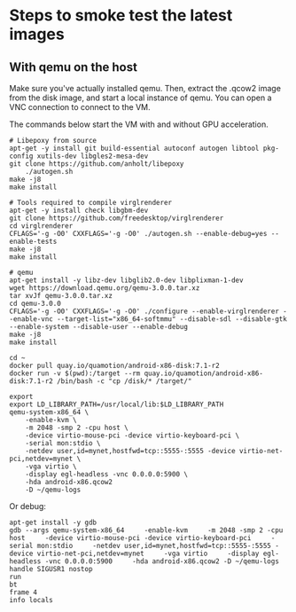 # Steps to smoke test the latest images

## With qemu on the host

Make sure you've actually installed qemu. Then, extract the .qcow2 image from the disk
image, and start a local instance of qemu. You can open a VNC connection to connect
to the VM.

The commands below start the VM with and without GPU acceleration.

```
# Libepoxy from source
apt-get -y install git build-essential autoconf autogen libtool pkg-config xutils-dev libgles2-mesa-dev
git clone https://github.com/anholt/libepoxy
    ./autogen.sh
make -j8
make install

# Tools required to compile virglrenderer
apt-get -y install check libgbm-dev
git clone https://github.com/freedesktop/virglrenderer
cd virglrenderer
CFLAGS='-g -O0' CXXFLAGS='-g -O0' ./autogen.sh --enable-debug=yes --enable-tests
make -j8
make install

# qemu
apt-get install -y libz-dev libglib2.0-dev libplixman-1-dev
wget https://download.qemu.org/qemu-3.0.0.tar.xz
tar xvJf qemu-3.0.0.tar.xz
cd qemu-3.0.0
CFLAGS='-g -O0' CXXFLAGS='-g -O0' ./configure --enable-virglrenderer --enable-vnc --target-list="x86_64-softmmu" --disable-sdl --disable-gtk --enable-system --disable-user --enable-debug
make -j8
make install
```

```
cd ~
docker pull quay.io/quamotion/android-x86-disk:7.1-r2
docker run -v $(pwd):/target --rm quay.io/quamotion/android-x86-disk:7.1-r2 /bin/bash -c "cp /disk/* /target/"

export 
export LD_LIBRARY_PATH=/usr/local/lib:$LD_LIBRARY_PATH
qemu-system-x86_64 \
    -enable-kvm \
    -m 2048 -smp 2 -cpu host \
    -device virtio-mouse-pci -device virtio-keyboard-pci \
    -serial mon:stdio \
    -netdev user,id=mynet,hostfwd=tcp::5555-:5555 -device virtio-net-pci,netdev=mynet \
    -vga virtio \
    -display egl-headless -vnc 0.0.0.0:5900 \
    -hda android-x86.qcow2
    -D ~/qemu-logs
```

Or debug:

```
apt-get install -y gdb
gdb --args qemu-system-x86_64     -enable-kvm     -m 2048 -smp 2 -cpu host     -device virtio-mouse-pci -device virtio-keyboard-pci     -serial mon:stdio     -netdev user,id=mynet,hostfwd=tcp::5555-:5555 -device virtio-net-pci,netdev=mynet     -vga virtio     -display egl-headless -vnc 0.0.0.0:5900     -hda android-x86.qcow2 -D ~/qemu-logs
handle SIGUSR1 nostop
run
bt
frame 4
info locals
```
